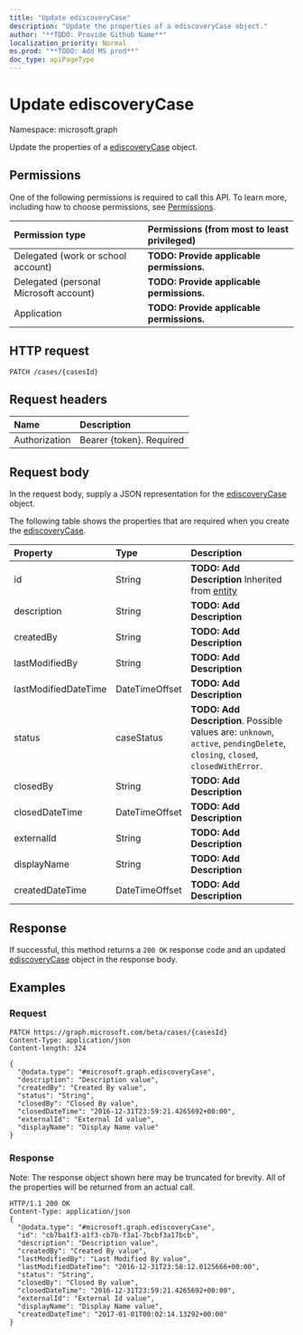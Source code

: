 ```yaml
---
title: "Update ediscoveryCase"
description: "Update the properties of a ediscoveryCase object."
author: "**TODO: Provide Github Name**"
localization_priority: Normal
ms.prod: "**TODO: Add MS prod**"
doc_type: apiPageType
---
```


# Update ediscoveryCase

Namespace: microsoft.graph

Update the properties of a [ediscoveryCase](../resources/ediscoverycase.md) object.

## Permissions
One of the following permissions is required to call this API. To learn more, including how to choose permissions, see [Permissions](/concepts/permissions-reference.md).

|Permission type|Permissions (from most to least privileged)|
|:---|:---|
|Delegated (work or school account)|**TODO: Provide applicable permissions.**|
|Delegated (personal Microsoft account)|**TODO: Provide applicable permissions.**|
|Application|**TODO: Provide applicable permissions.**|

## HTTP request
<!-- {
  "blockType": "ignored"
}
-->
``` http
PATCH /cases/{casesId}
```

## Request headers
|Name|Description|
|:---|:---|
|Authorization|Bearer {token}. Required|

## Request body
In the request body, supply a JSON representation for the [ediscoveryCase](../resources/ediscoverycase.md) object.

The following table shows the properties that are required when you create the [ediscoveryCase](../resources/ediscoverycase.md).

|Property|Type|Description|
|:---|:---|:---|
|id|String|**TODO: Add Description** Inherited from [entity](../resources/entity.md)|
|description|String|**TODO: Add Description**|
|createdBy|String|**TODO: Add Description**|
|lastModifiedBy|String|**TODO: Add Description**|
|lastModifiedDateTime|DateTimeOffset|**TODO: Add Description**|
|status|caseStatus|**TODO: Add Description**. Possible values are: `unknown`, `active`, `pendingDelete`, `closing`, `closed`, `closedWithError`.|
|closedBy|String|**TODO: Add Description**|
|closedDateTime|DateTimeOffset|**TODO: Add Description**|
|externalId|String|**TODO: Add Description**|
|displayName|String|**TODO: Add Description**|
|createdDateTime|DateTimeOffset|**TODO: Add Description**|



## Response
If successful, this method returns a `200 OK` response code and an updated [ediscoveryCase](../resources/ediscoverycase.md) object in the response body.

## Examples

### Request
<!-- {
  "blockType": "request",
  "name": "update_ediscoverycase"
}
-->
``` http
PATCH https://graph.microsoft.com/beta/cases/{casesId}
Content-Type: application/json
Content-length: 324

{
  "@odata.type": "#microsoft.graph.ediscoveryCase",
  "description": "Description value",
  "createdBy": "Created By value",
  "status": "String",
  "closedBy": "Closed By value",
  "closedDateTime": "2016-12-31T23:59:21.4265692+00:00",
  "externalId": "External Id value",
  "displayName": "Display Name value"
}
```

### Response
Note: The response object shown here may be truncated for brevity. All of the properties will be returned from an actual call.
<!-- {
  "blockType": "response",
  "truncated": true
}
-->
``` http
HTTP/1.1 200 OK
Content-Type: application/json
{
  "@odata.type": "#microsoft.graph.ediscoveryCase",
  "id": "cb7ba1f3-a1f3-cb7b-f3a1-7bcbf3a17bcb",
  "description": "Description value",
  "createdBy": "Created By value",
  "lastModifiedBy": "Last Modified By value",
  "lastModifiedDateTime": "2016-12-31T23:58:12.0125666+00:00",
  "status": "String",
  "closedBy": "Closed By value",
  "closedDateTime": "2016-12-31T23:59:21.4265692+00:00",
  "externalId": "External Id value",
  "displayName": "Display Name value",
  "createdDateTime": "2017-01-01T00:02:14.13292+00:00"
}
```

